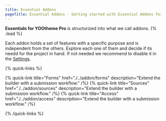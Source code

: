 ```yaml
---
title: Essential Addons
pageTitle: Essential Addons - Getting started with Essential Addons for YOOtheme Pro
---
```


**Essentials for YOOtheme Pro** is structurized into what we call addons. {% .lead %}

Each addon holds a set of features with a specific purpose and is independent from the others. Explore each one of them and decide if its needd for the project in hand. If not needed we recommend to disable it in the [Settings](./settings#addons-execution).

{% quick-links %}

{% quick-link title="Forms" href="./../addon/forms" description="Extend the builder with a submission workflow." /%}
{% quick-link title="Sources" href="./../addon/sources" description="Extend the builder with a submission workflow." /%}
{% quick-link title="Access" href="./../addon/access" description="Extend the builder with a submission workflow." /%}

{% /quick-links %}
